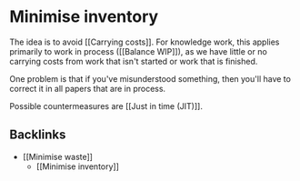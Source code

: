 # Minimise inventory
The idea is to avoid [[Carrying costs]]. For knowledge work, this applies primarily to work in process ([[Balance WIP]]), as we have little or no carrying costs from work that isn't started or work that is finished.

One problem is that if you've misunderstood something, then you'll have to correct it in all papers that are in process. 

Possible countermeasures are [[Just in time (JIT)]].

## Backlinks
* [[Minimise waste]]
	* [[Minimise inventory]]

<!-- {BearID:2957D6D7-6E31-4287-822E-A3EB8579E60D-48107-000081B85C44713A} -->
